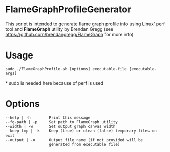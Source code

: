 # FlameGraphProfileGenerator

This script is intended to generate flame graph profile info using Linux'
perf tool and **FlameGraph** utility by Brendan Gregg (see
<https://github.com/brendangregg/FlameGraph> for more info)


# Usage

```
sudo ./FlameGraphProfile.sh [options] executable-file [executable-args]
```
\* sudo is needed here because of perf is used


# Options

    --help | -h        Print this message
    --fg-path | -p     Set path to FlameGraph utility
    --width | -w       Set output graph canvas width
    --keep-tmp | -k    Keep (true) or clean (false) temporary files on exit
    --output | -o      Output file name (if not provided will be
                       generated from executable file)
